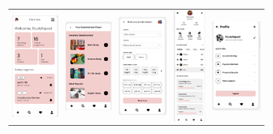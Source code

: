 | | | | | |
|---|---|---|---|---|
| ![Image 1](home.png) | ![Image 2](bookmarks.png) | ![Image 3](bookSession.png) | ![Image 4](profile.png) | ![Image 5](settings.png) |
